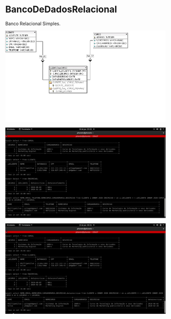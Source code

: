 # BancoDeDadosRelacional

Banco Relacional Simples.


![](https://github.com/pitagph/BancoDeDadosRelacional/blob/398cb41acaf1b66c6b0484d72d440b1f50e7ff02/modelodbrelacional.png?raw=true)

![](https://github.com/pitagph/BancoDeDadosRelacional/blob/558b4f2364d137422080dec756163869b6b6b92a/Captura%20de%20tela%20de%202021-06-18%2023-32-14.png?raw=true)

![](https://github.com/pitagph/BancoDeDadosRelacional/blob/1425323be9b9a1d6ad2eb0cb135f3e3b5504c596/Captura%20de%20tela%20de%202021-06-19%2008-01-43.png?raw=true)
